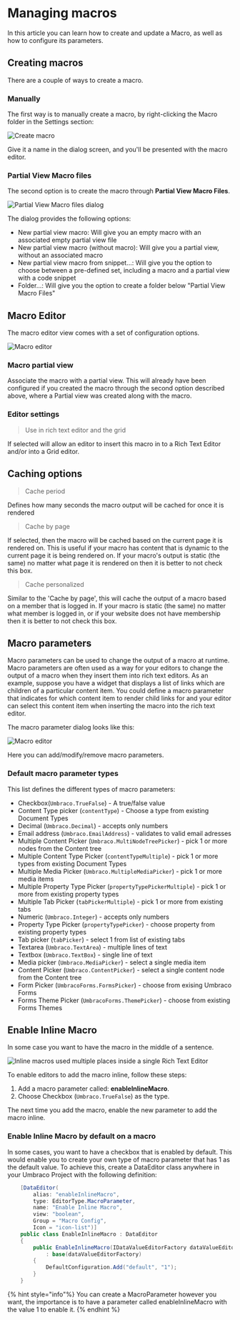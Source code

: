 # Managing macros

In this article you can learn how to create and update a Macro, as well as how to configure its parameters.

## Creating macros

There are a couple of ways to create a macro.

### Manually

The first way is to manually create a macro, by right-clicking the Macro folder in the Settings section:

![Create macro](images/create-macro-tree-8.png)

Give it a name in the dialog screen, and you'll be presented with the macro editor.

### Partial View Macro files

The second option is to create the macro through **Partial View Macro Files**.

![Partial View Macro files dialog](images/partial-view-macro-files-8.png)

The dialog provides the following options:

-   New partial view macro: Will give you an empty macro with an associated empty partial view file
-   New partial view macro (without macro): Will give you a partial view, without an associated macro
-   New partial view macro from snippet...: Will give you the option to choose between a pre-defined set, including a macro and a partial view with a code snippet
-   Folder...: Will give you the option to create a folder below "Partial View Macro Files"

## Macro Editor

The macro editor view comes with a set of configuration options.

![Macro editor](images/macro-editor-8.png)

### Macro partial view

Associate the macro with a partial view. This will already have been configured if you created the macro through the second option described above, where a Partial view was created along with the macro.

### Editor settings

> Use in rich text editor and the grid

If selected will allow an editor to insert this macro in to a Rich Text Editor and/or into a Grid editor.

## Caching options

> Cache period

Defines how many seconds the macro output will be cached for once it is rendered

> Cache by page

If selected, then the macro will be cached based on the current page it is rendered on. This is useful if your macro has content that is dynamic to the current page it is being rendered on. If your macro's output is static (the same) no matter what page it is rendered on then it is better to not check this box.

> Cache personalized

Similar to the 'Cache by page', this will cache the output of a macro based on a member that is logged in. If your macro is static (the same) no matter what member is logged in, or if your website does not have membership then it is better to not check this box.

## Macro parameters

Macro parameters can be used to change the output of a macro at runtime. Macro parameters are often used as a way for your editors to change the output of a macro when they insert them into rich text editors. As an example, suppose you have a widget that displays a list of links which are children of a particular content item. You could define a macro parameter that indicates for which content item to render child links for and your editor can select this content item when inserting the macro into the rich text editor.

The macro parameter dialog looks like this:

![Macro editor](images/macro-parameters-v8.png)

Here you can add/modify/remove macro parameters.

### Default macro parameter types

This list defines the different types of macro parameters:

-   Checkbox(`Umbraco.TrueFalse`) - A true/false value
-   Content Type picker (`contentType`) - Choose a type from existing Document Types
-   Decimal (`Umbraco.Decimal`) - accepts only numbers
-   Email address (`Umbraco.EmailAddress`) - validates to valid email adresses
-   Multiple Content Picker (`Umbraco.MultiNodeTreePicker`) - pick 1 or more nodes from the Content tree
-   Multiple Content Type Picker (`contentTypeMultiple`) - pick 1 or more types from existing Document Types
-   Multiple Media Picker (`Umbraco.MultipleMediaPicker`) - pick 1 or more media items
-   Multiple Property Type Picker (`propertyTypePickerMultiple`) - pick 1 or more from existing property types
-   Multiple Tab Picker (`tabPickerMultiple`) - pick 1 or more from existing tabs
-   Numeric (`Umbraco.Integer`) - accepts only numbers
-   Property Type Picker (`propertyTypePicker`) - choose property from existing property types
-   Tab picker (`tabPicker`) - select 1 from list of existing tabs
-   Textarea (`Umbraco.TextArea`) - multiple lines of text
-   Textbox (`Umbraco.TextBox`) - single line of text
-   Media picker (`Umbraco.MediaPicker`) - select a single media item
-   Content Picker (`Umbraco.ContentPicker`) - select a single content node from the Content tree
-   Form Picker (`UmbracoForms.FormsPicker`) - choose from exising Umbraco Forms
-   Forms Theme Picker (`UmbracoForms.ThemePicker`) - choose from existing Forms Themes

## Enable Inline Macro

In some case you want to have the macro in the middle of a sentence.

![Inline macros used multiple places inside a single Rich Text Editor](images/inline-macro-in-richtext.png)

To enable editors to add the macro inline, follow these steps:

1. Add a macro parameter called: **enableInlineMacro**.
2. Choose Checkbox (`Umbraco.TrueFalse`) as the type.

The next time you add the macro, enable the new parameter to add the macro inline.

### Enable Inline Macro by default on a macro

In some cases, you want to have a checkbox that is enabled by default. This would enable you to create your own type of macro parameter that has 1 as the default value. To achieve this, create a DataEditor class anywhere in your Umbraco Project with the following definition:

```csharp
    [DataEditor(
        alias: "enableInlineMacro",
        type: EditorType.MacroParameter,
        name: "Enable Inline Macro",
        view: "boolean",
        Group = "Macro Config",
        Icon = "icon-list")]
    public class EnableInlineMacro : DataEditor
    {
        public EnableInlineMacro(IDataValueEditorFactory dataValueEditorFactory)
            : base(dataValueEditorFactory)
        {
            DefaultConfiguration.Add("default", "1");
        }
    }
```

{% hint style="info"%}
You can create a MacroParameter however you want, the importance is to have a parameter called enableInlineMacro with the value 1 to enable it.
{% endhint %}
